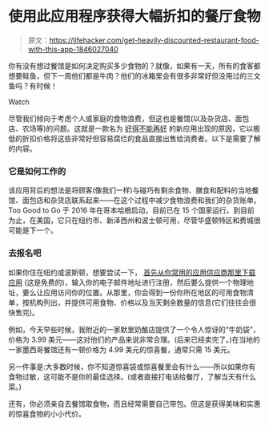 # 使用此应用程序获得大幅折扣的餐厅食物

> 原文：<https://lifehacker.com/get-heavily-discounted-restaurant-food-with-this-app-1846027040>

你有没有想过餐馆是如何决定购买多少食物的？就像，如果有一天，所有的食客都想要鲑鱼，但下一周他们都是牛肉？他们的冰箱里会有很多非常好但没用过的三文鱼吗？有时候！

Watch

尽管我们倾向于考虑个人或家庭的食物浪费，但这也是餐馆(以及杂货店、面包店、农场等)的问题。这就是一款名为 [好得不能再好](https://toogoodtogo.com/) 的新应用出现的原因，它以极低的折扣价格将这些非常好但容易腐烂的食品直接出售给消费者。以下是需要了解的内容。

### 它是如何工作的

该应用背后的想法是将顾客(像我们一样)与碰巧有剩余食物、膳食和配料的当地餐馆、面包店和杂货店联系起来——在这个过程中减少食物浪费和我们的杂货账单。Too Good to Go 于 2016 年在哥本哈根启动，目前已在 15 个国家运行。到目前为止，在美国，它只在纽约市、新泽西州和波士顿可用，尽管华盛顿特区和费城很可能是下一个。

### 去报名吧

如果你住在纽约或波斯顿，想要尝试一下， [首先从你常用的应用供应商那里下载应用](https://toogoodtogo.com/en-us) (这是免费的)，输入你的电子邮件地址进行注册，然后要么提供一个物理地址，要么让应用访问你的位置。从那里，你会得到一份你所在地区的可用食物清单，按机构列出，并提供可用食物、价格以及当天剩余数量的信息(它们往往会很快售完)。

例如，今天早些时候，我附近的一家默里奶酪店提供了一个令人惊讶的“牛奶袋”，价格为 3.99 美元——这对他们的产品来说非常合理。(后来已经卖完了。)在当地的一家墨西哥餐馆还有一顿价格为 4.99 美元的惊喜餐，通常只需 15 美元。

另一件事是:大多数时候，你不知道惊喜袋或惊喜餐里会有什么——所以如果你有食物过敏，这可能不是你的最佳选择。(或者直接打电话给餐厅，了解当天有什么菜。)

还有，你必须亲自去餐馆取食物，而且经常需要自己带包。但这是获得美味和实惠的惊喜食物的小小代价。